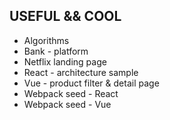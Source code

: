 ## USEFUL && COOL ##
* Algorithms
* Bank - platform
* Netflix landing page
* React - architecture sample
* Vue - product filter & detail page
* Webpack seed - React
* Webpack seed - Vue

